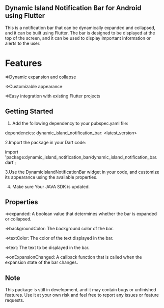 ## Dynamic Island Notification Bar for Android using Flutter
This is a notification bar that can be dynamically expanded and collapsed, and it can be built using Flutter. The bar is designed to be displayed at the top of the screen, and it can be used to display important information or alerts to the user.


# Features
=>Dynamic expansion and collapse

=>Customizable appearance

=>Easy integration with existing Flutter projects

## Getting Started

1. Add the following dependency to your pubspec.yaml file:

  dependencies:
    dynamic_island_notification_bar: <latest_version>
    
2.Import the package in your Dart code:

  import 'package:dynamic_island_notification_bar/dynamic_island_notification_bar.dart';
  
3.Use the DynamicIslandNotificationBar widget in your code, and customize its appearance using the available properties.

4. Make sure Your JAVA SDK is updated.

## Properties

=>expanded: A boolean value that determines whether the bar is expanded or collapsed.

=>backgroundColor: The background color of the bar.

=>textColor: The color of the text displayed in the bar.

=>text: The text to be displayed in the bar.

=>onExpansionChanged: A callback function that is called when the expansion state of the bar changes.

## Note

This package is still in development, and it may contain bugs or unfinished features. Use it at your own risk and feel free to report any issues or feature requests.



